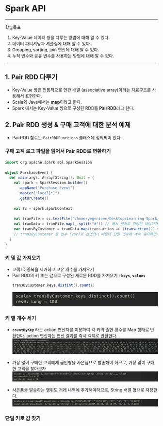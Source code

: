 # Spark API
---
 학습목표

 1. Key-Value 데이터 쌍을 다루는 방법에 대해 알 수 있다.
 2. 데이터 파티셔닝과 셔플링에 대해 알 수 있다.
 3. Grouping, sorting, join 연산에 대해 알 수 있다.
 4. 누적 변수와 공유 변수를 사용하는 방법에 대해 알 수 있다.
---

## 1. Pair RDD 다루기
- Key-Value 쌍은 전통적으로 연관 배열 (associative array)이라는 자료구조를 사용해서 표현한다.
- Scala와 Java에서는 **map**이라고 한다.
- Spark 에서는 Key-Value 쌍으로 구성된 RDD를 **PairRDD**라고 한다.

## 2. Pair RDD 생성 & 구매 고객에 대한 분석 예제
- PairRDD 함수는 `PairRDDFunctions` 클래스에 정의되어 있다.

### 구매 고객 로그 파일을 읽어서 Pair RDD로 변환하기
```Scala
import org.apache.spark.sql.SparkSession

object PurchaseEvent {
  def main(args: Array[String]): Unit = {
    val spark = SparkSession.builder()
      .appName("Purchase Event")
      .master("local[*]")
      .getOrCreate()

    val sc = spark.sparkContext

    val tranFile = sc.textFile("/home/yegenieee/Desktop/Learning-Spark/spark-in-action/app/src/main/resource/ch04/ch04_data_transactions.txt") // 데이터를 로드한다
    val tranData = tranFile.map(_.split("#")) // 해시 문자로 파싱한 데이터가 tranData에 문자열 배열 형태로 저장된다
    var transByCustomer = tranData.map(transaction => (transaction(2).toInt, transaction)) // 파싱한 데이터를 튜플로 매핑하여 Pair RDD를 생성 (고객ID, transaction 배열)
    // transByCustomer 를 변수 (var)로 선언했기 때문에 단일 변수에 계속 유지하면서 갱신할 수 있게 된다
  }
}
```

### 키 및 값 가져오기
- 고객 ID 중복을 제거하고 고유 개수를 가져오기
- Pair RDD의 키 또는 값으로 구성된 새로운 RDD를 가져오기 : **`keys`**, **`values`**
    ```Scala
    transByCustomer.keys.distint().count()
    ```
    ![distinct_customer_id_count](images/2022/10/distinct-customer-id-count.png)

### 키 별 개수 세기
- **`countByKey`** 라는 action 연산자를 이용하여 각 키의 출현 횟수를 Map 형태로 반환한다. action 연산자는 연산 결과를 즉시 객체로 반환한다.
   ![countByKey](images/2022/10/countbykey.png)

- 가장 많이 구매한 고객에게 곰인형을 사은품으로 발송해야 하므로, 가장 많이 구매한 고객을 찾아보자
   ![most_purchased_customer](images/2022/10/most-purchased-customer.png)

- 사은품을 발송하는 행위도 거래 내역에 추가해야하므로, String 배열 형태로 저장한다.
  ![complimentaryTransactions](images/2022/10/complimentarytransactions.png)


### 단일 키로 값 찾기
